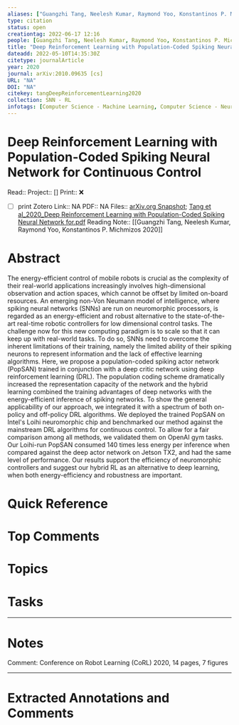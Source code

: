 ```yaml
---
aliases: ["Guangzhi Tang, Neelesh Kumar, Raymond Yoo, Konstantinos P. Michmizos 2020",]
type: citation
status: open
creationtag: 2022-06-17 12:16
people: [Guangzhi Tang, Neelesh Kumar, Raymond Yoo, Konstantinos P. Michmizos]
title: "Deep Reinforcement Learning with Population-Coded Spiking Neural Network for Continuous Control"
dateadd: 2022-05-10T14:35:30Z
citetype: journalArticle
year: 2020
journal: arXiv:2010.09635 [cs]
URL: "NA"
DOI: "NA"
citekey: tangDeepReinforcementLearning2020
collection: SNN - RL
infotags: [Computer Science - Machine Learning, Computer Science - Neural and Evolutionary Computing, Computer Science - Robotics]
---
```


# Deep Reinforcement Learning with Population-Coded Spiking Neural Network for Continuous Control
Read:: 
Project:: []
Print::  ❌
- [ ] print 
Zotero Link:: NA
PDF:: NA
Files:: [arXiv.org Snapshot](file:///home/michaelt/Insync/m@tarlton.info/Google%20Drive/06.%20Zotero/storage/SLJKKSWU/2010.html); [Tang et al_2020_Deep Reinforcement Learning with Population-Coded Spiking Neural Network for.pdf](file:///home/michaelt/Insync/m@tarlton.info/Google%20Drive/06.%20Zotero/storage/8YVQHMSK/Tang%20et%20al_2020_Deep%20Reinforcement%20Learning%20with%20Population-Coded%20Spiking%20Neural%20Network%20for.pdf)
Reading Note:: [[Guangzhi Tang, Neelesh Kumar, Raymond Yoo, Konstantinos P. Michmizos 2020]]

# Abstract
The energy-efficient control of mobile robots is crucial as the complexity of their real-world applications increasingly involves high-dimensional observation and action spaces, which cannot be offset by limited on-board resources. An emerging non-Von Neumann model of intelligence, where spiking neural networks (SNNs) are run on neuromorphic processors, is regarded as an energy-efficient and robust alternative to the state-of-the-art real-time robotic controllers for low dimensional control tasks. The challenge now for this new computing paradigm is to scale so that it can keep up with real-world tasks. To do so, SNNs need to overcome the inherent limitations of their training, namely the limited ability of their spiking neurons to represent information and the lack of effective learning algorithms. Here, we propose a population-coded spiking actor network (PopSAN) trained in conjunction with a deep critic network using deep reinforcement learning (DRL). The population coding scheme dramatically increased the representation capacity of the network and the hybrid learning combined the training advantages of deep networks with the energy-efficient inference of spiking networks. To show the general applicability of our approach, we integrated it with a spectrum of both on-policy and off-policy DRL algorithms. We deployed the trained PopSAN on Intel's Loihi neuromorphic chip and benchmarked our method against the mainstream DRL algorithms for continuous control. To allow for a fair comparison among all methods, we validated them on OpenAI gym tasks. Our Loihi-run PopSAN consumed 140 times less energy per inference when compared against the deep actor network on Jetson TX2, and had the same level of performance. Our results support the efficiency of neuromorphic controllers and suggest our hybrid RL as an alternative to deep learning, when both energy-efficiency and robustness are important.

# Quick Reference


# Top Comments


# Topics


# Tasks


----
# Notes
Comment: Conference on Robot Learning (CoRL) 2020, 14 pages, 7 figures

----
# Extracted Annotations and Comments